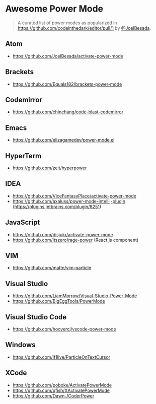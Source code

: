 # Awesome Power Mode

> A curated list of power modes as popularized in https://github.com/codeinthedark/editor/pull/1 by [@JoelBesada](https://github.com/joelbesada).

## Atom

- https://github.com/JoelBesada/activate-power-mode

## Brackets

- https://github.com/Equals182/brackets-power-mode

## Codemirror

- https://github.com/chinchang/code-blast-codemirror

## Emacs

- https://github.com/elizagamedev/power-mode.el

## HyperTerm

- https://github.com/zeit/hyperpower

## IDEA

- https://github.com/ViceFantasyPlace/activate-power-mode
- https://github.com/axaluss/power-mode-intellij-plugin (https://plugins.jetbrains.com/plugin/8251)

## JavaScript

- https://github.com/disjukr/activate-power-mode
- https://github.com/itszero/rage-power (React.js component)

## VIM

- https://github.com/mattn/vim-particle

## Visual Studio 

- https://github.com/LiamMorrow/Visual-Studio-Power-Mode
- https://github.com/BigEggTools/PowerMode

## Visual Studio Code

- https://github.com/hoovercj/vscode-power-mode

## Windows

- https://github.com/if1live/ParticleOnTextCursor

## XCode

- https://github.com/poboke/ActivatePowerMode
- https://github.com/qfish/XActivatePowerMode
- https://github.com/Dawn-/CoderPower
